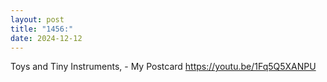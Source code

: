 ```yaml
---
layout: post
title: "1456:"
date: 2024-12-12
---
```


Toys and Tiny Instruments, - My Postcard
https://youtu.be/1Fq5Q5XANPU
